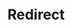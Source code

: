 ﻿---
layout: src/layouts/Redirect.astro
pubDate: 2023-01-01
modDate: 2024-04-15
title: Redirect
redirect: https://octopus.com/docs/best-practices/self-hosted/high-availability
description: Configuring HA Octopus with Active Directory
---